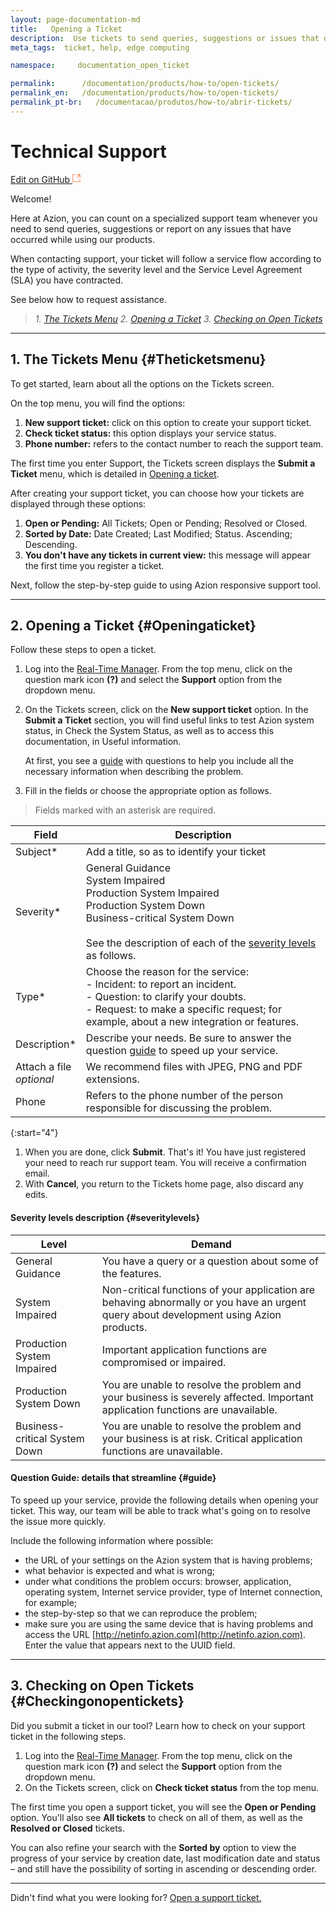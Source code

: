 ```yaml
---
layout: page-documentation-md
title:   Opening a Ticket
description:  Use tickets to send queries, suggestions or issues that occur while using our products.
meta_tags:  ticket, help, edge computing

namespace:     documentation_open_ticket

permalink:      /documentation/products/how-to/open-tickets/
permalink_en:   /documentation/products/how-to/open-tickets/
permalink_pt-br:   /documentacao/produtos/how-to/abrir-tickets/
---
```

# Technical Support

[Edit on GitHub <svg width="14" height="14" xmlns="http://www.w3.org/2000/svg"><g fill="none" stroke="#F3652B"><path d="M4.81.71H.672v11.43H12.1V8.001" stroke-width=".8"/><path d="M6.87.786h5.155V5.94M6.31 6.5L12.026.786"/></g></svg>](https://github.com/aziontech/docs_en/edit/master/how-to/open-ticket/2021-01-14-index.md)

Welcome!

Here at Azion, you can count on a specialized support team whenever you need to send queries, suggestions or report on any issues that have occurred while using our products.

When contacting support, your ticket will follow a service flow according to the type of activity, the severity level and the Service Level Agreement (SLA) you have contracted. 

See below how to request assistance.

> *1. [The Tickets Menu](#Theticketsmenu)*
> *2. [Opening a Ticket](#Openingaticket)*
> *3. [Checking on Open Tickets](#Checkingonopentickets)*

------

## 1. The Tickets Menu {#Theticketsmenu}

To get started, learn about all the options on the Tickets screen.

On the top menu, you will find the options:

1. **New support ticket:** click on this option to create your support ticket.
2. **Check ticket status:** this option displays your service status.
3. **Phone number:** refers to the contact number to reach the support team.

The first time you enter Support, the Tickets screen displays the **Submit a Ticket** menu, which is detailed in [Opening a ticket](#openingaticket).

After creating your support ticket, you can choose how your tickets are displayed through these options:

1. **Open or Pending:** All Tickets; Open or Pending; Resolved or Closed.
2. **Sorted by Date:** Date Created; Last Modified; Status. Ascending; Descending.
3. **You don't have any tickets in current view:** this message will appear the first time you register a ticket. 

Next, follow the step-by-step guide to using Azion responsive support tool.

------

## 2. Opening a Ticket {#Openingaticket}

Follow these steps to open a ticket. 

1. Log into the [Real-Time Manager](https://manager.azion.com/). From the top menu, click on the question mark icon **(?)** and select the **Support** option from the dropdown menu.

2. On the Tickets screen, click on the **New support ticket** option.  In the **Submit a Ticket** section, you will find useful links to test Azion system status, in Check the System Status, as well as to access this documentation, in Useful information.

   At first, you see a [guide](#guide) with questions to help you include all the necessary information when describing the problem.

3. Fill in the fields or choose the appropriate option as follows.

> Fields marked with an asterisk are required.


| Field | Description |
|-------|-----------|
| Subject* | Add a title, so as to identify your ticket |
| Severity* | General Guidance<br> System Impaired<br> Production System Impaired<br> Production System Down<br> Business-critical System Down<BR><BR>See the description of each of the [severity levels](#severitylevels) as follows. |
| Type* | Choose the reason for the service:<BR>- Incident: to report an incident. <BR>- Question: to clarify your doubts. <BR>- Request: to make a specific request; for example, about a new integration or features. |
| Description* | Describe your needs. Be sure to answer the question [guide](#guide) to speed up your service. |
| Attach a file<BR> *optional* | We recommend files with JPEG, PNG and PDF extensions. |
| Phone | Refers to the phone number of the person responsible for discussing the problem. |


{:start="4"}   
1.  When you are done, click **Submit**. That's it! You have just registered your need to reach rur support team. You will receive a confirmation email. 
2.  With **Cancel**, you return to the Tickets home page, also discard any edits.



#### **Severity levels description** {#severitylevels}

| Level | Demand |
|-------|---------|
| General Guidance | You have a query or a question about some of the features. |
| System Impaired | Non-critical functions of your application are behaving abnormally or you have an urgent query about development using Azion products. |
| Production System Impaired | Important application functions are compromised or impaired. |
| Production System Down | You are unable to resolve the problem and your business is severely affected. Important application functions are unavailable. |
| Business-critical System Down | You are unable to resolve the problem and your business is at risk. Critical application functions are unavailable. |



#### **Question Guide: details that streamline** {#guide}

To speed up your service, provide the following details when opening your ticket. This way, our team will be able to track what's going on to resolve the issue more quickly.

Include the following information where possible:

- the URL of your settings on the Azion system that is having problems;
- what behavior is expected and what is wrong;
- under what conditions the problem occurs: browser, application, operating system, Internet service provider, type of Internet connection, for example;
- the step-by-step so that we can reproduce the problem;
- make sure you are using the same device that is having problems and access the URL [http://netinfo.azion.com](http://netinfo.azion.com). Enter the value that appears next to the UUID field.

---

## 3. Checking on Open Tickets {#Checkingonopentickets}

Did you submit a ticket in our tool? Learn how to check on your support ticket in the following steps.

1. Log into the [Real-Time Manager](https://manager.azion.com/). From the top menu, click on the question mark icon **(?)** and select the **Support** option from the dropdown menu.
2. On the Tickets screen, click on **Check ticket status** from the top menu.

The first time you open a support ticket, you will see the **Open or Pending** option. You'll also see **All tickets** to check on all of them,  as well as the **Resolved or Closed** tickets.

You can also refine your search with the **Sorted by** option to view the progress of your service by creation date, last modification date and status – and still have the possibility of sorting in ascending or descending order. 



---

Didn't find what you were looking for? [Open a support ticket.](https://tickets.azion.com/)        
